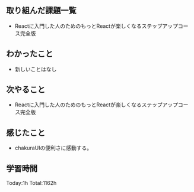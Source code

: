 ## 取り組んだ課題一覧

- Reactに入門した人のためのもっとReactが楽しくなるステップアップコース完全版

## わかったこと

- 新しいことはなし

## 次やること

- Reactに入門した人のためのもっとReactが楽しくなるステップアップコース完全版

## 感じたこと

- chakuraUIの便利さに感動する。
 
## 学習時間

Today:1h
Total:1162h
